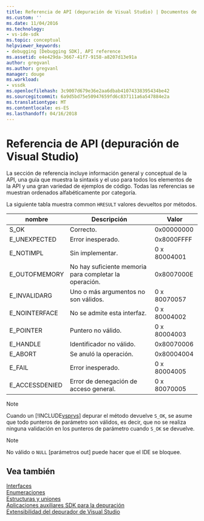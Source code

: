 ```yaml
---
title: Referencia de API (depuración de Visual Studio) | Documentos de Microsoft
ms.custom: ''
ms.date: 11/04/2016
ms.technology:
- vs-ide-sdk
ms.topic: conceptual
helpviewer_keywords:
- debugging [Debugging SDK], API reference
ms.assetid: e4e429da-3667-41f7-9158-a8207d13e91a
author: gregvanl
ms.author: gregvanl
manager: douge
ms.workload:
- vssdk
ms.openlocfilehash: 3c9007d679e36e2aa6dbab41074338395434be42
ms.sourcegitcommit: 6a9d5bd75e50947659fd6c837111a6a547884e2a
ms.translationtype: MT
ms.contentlocale: es-ES
ms.lasthandoff: 04/16/2018
---
```

# <a name="api-reference-visual-studio-debugging"></a>Referencia de API (depuración de Visual Studio)
La sección de referencia incluye información general y conceptual de la API, una guía que muestra la sintaxis y el uso para todos los elementos de la API y una gran variedad de ejemplos de código. Todas las referencias se muestran ordenados alfabéticamente por categoría.  
  
 La siguiente tabla muestra common `HRESULT` valores devueltos por métodos.  
  
|nombre|Descripción|Valor|  
|----------|-----------------|-----------|  
|S_OK|Correcto.|0x00000000|  
|E_UNEXPECTED|Error inesperado.|0x8000FFFF|  
|E_NOTIMPL|Sin implementar.|0 x 80004001|  
|E_OUTOFMEMORY|No hay suficiente memoria para completar la operación.|0x8007000E|  
|E_INVALIDARG|Uno o más argumentos no son válidos.|0 x 80070057|  
|E_NOINTERFACE|No se admite esta interfaz.|0 x 80004002|  
|E_POINTER|Puntero no válido.|0 x 80004003|  
|E_HANDLE|Identificador no válido.|0x80070006|  
|E_ABORT|Se anuló la operación.|0x80004004|  
|E_FAIL|Error inesperado.|0 x 80004005|  
|E_ACCESSDENIED|Error de denegación de acceso general.|0 x 80070005|  
  
> [!NOTE]
>  Cuando un [!INCLUDE[vsprvs](../../../code-quality/includes/vsprvs_md.md)] depurar el método devuelve `S_OK`, se asume que todo punteros de parámetro son válidos, es decir, que no se realiza ninguna validación en los punteros de parámetro cuando `S_OK` se devuelve.  
  
> [!NOTE]
>  No válido o `NULL` [parámetros out] puede hacer que el IDE se bloquee.  
  
## <a name="see-also"></a>Vea también  
 [Interfaces](../../../extensibility/debugger/reference/interfaces-visual-studio-debugging.md)   
 [Enumeraciones](../../../extensibility/debugger/reference/enumerations-visual-studio-debugging.md)   
 [Estructuras y uniones](../../../extensibility/debugger/reference/structures-and-unions.md)   
 [Aplicaciones auxiliares SDK para la depuración](../../../extensibility/debugger/reference/sdk-helpers-for-debugging.md)   
 [Extensibilidad del depurador de Visual Studio](../../../extensibility/debugger/visual-studio-debugger-extensibility.md)
